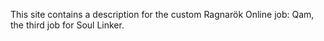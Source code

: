 This site contains a description for the custom Ragnarök Online job: Qam, the third job for Soul Linker.
